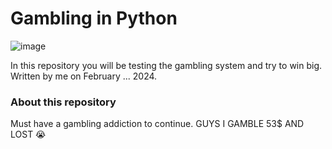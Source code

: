 # Gambling in Python

![image](https://github.com/CookWang1906/gambling_python/assets/148769157/45722305-8f92-47c7-9a6a-31bb21e03b39)

In this repository you will be testing the gambling system and try to win big. Written by me on February ... 2024.

### About this repository

Must have a gambling addiction to continue.
GUYS I GAMBLE 53$ AND LOST 😭
